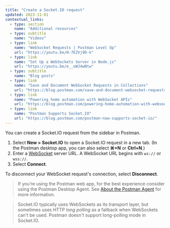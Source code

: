 ```yaml
---
title: "Create a Socket.IO request"
updated: 2023-11-01
contextual_links:
  - type: section
    name: "Additional resources"
  - type: subtitle
    name: "Videos"
  - type: link
    name: "WebSocket Requests | Postman Level Up"
    url: "https://youtu.be/H-7EZVj9D-k"
  - type: link
    name: "Set Up a WebSockets Server in Node.js"
    url: "https://youtu.be/e__oWJ4wNtw"
  - type: subtitle
    name: "Blog posts"
  - type: link
    name: "Save and Document WebSocket Requests in Collections"
    url: "https://blog.postman.com/save-and-document-websocket-requests-in-collections/"
  - type: link
    name: "Powering home automation with WebSocket APIs"
    url: "https://blog.postman.com/powering-home-automation-with-websocket-apis/"
  - type: link
    name: "Postman Supports Socket.IO"
    url: "https://blog.postman.com/postman-now-supports-socket-io/"
---
```


You can create a Socket.IO request from the sidebar in Postman.

1. Select **New > Socket.IO** to open a Socket.IO request in a new tab. (In the Postman desktop app, you can also select **⌘+N** or **Ctrl+N**.)
1. Enter a [WebSocket](/docs/sending-requests/websocket/websocket-overview/) server URL. A WebSocket URL begins with `ws://` or `wss://`.
1. Select **Connect**.

To disconnect your WebSocket request's connection, select **Disconnect**.

> If you’re using the Postman web app, for the best experience consider using the Postman Desktop Agent. See [About the Postman Agent](/docs/getting-started/basics/about-postman-agent/) for more information.
<!-- -->
> Socket.IO typically uses WebSockets as its transport layer, but sometimes uses HTTP _long polling_ as a fallback when WebSockets can't be used. Postman doesn't support long-polling mode in Socket.IO.
